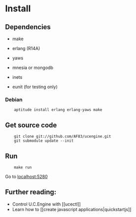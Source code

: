 # Install

## Dependencies

* make
* erlang (R14A)
* yaws
* mnesia or mongodb
* inets

* eunit (for testing only)

### Debian

        aptitude install erlang erlang-yaws make

## Get source code

        git clone git://github.com/AF83/ucengine.git
        git submodule update --init

## Run

        make run

Go to [localhost:5280](http://localhost:5280/)

## Further reading:

* Control U.C.Engine with [[ucectl]]
* Learn how to [[create javascript applications|quickstartjs]]
